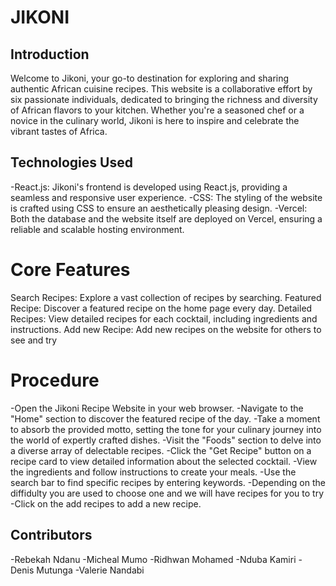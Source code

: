 # JIKONI

## Introduction
Welcome to Jikoni, your go-to destination for exploring and sharing authentic African cuisine recipes. This website is a collaborative effort by six passionate individuals, dedicated to bringing the richness and diversity of African flavors to your kitchen. Whether you're a seasoned chef or a novice in the culinary world, Jikoni is here to inspire and celebrate the vibrant tastes of Africa.

## Technologies Used
-React.js: Jikoni's frontend is developed using React.js, providing a seamless and responsive user experience.
-CSS: The styling of the website is crafted using CSS to ensure an aesthetically pleasing design.
-Vercel: Both the database and the website itself are deployed on Vercel, ensuring a reliable and scalable hosting environment.

# Core Features
Search Recipes: Explore a vast collection of recipes by searching.
Featured Recipe: Discover a featured recipe on the home page every day.
Detailed Recipes: View detailed recipes for each cocktail, including ingredients and instructions.
Add new Recipe: Add new recipes on the website for others to see and try

# Procedure
-Open the Jikoni Recipe Website in your web browser.
-Navigate to the "Home" section to discover the featured recipe of the day.
-Take a moment to absorb the provided motto, setting the tone for your culinary journey into the world of expertly crafted dishes.
-Visit the "Foods" section to delve into a diverse array of delectable recipes.
-Click the "Get Recipe" button on a recipe card to view detailed information about the selected cocktail.
-View the ingredients and follow instructions to create your meals.
-Use the search bar to find specific recipes by entering keywords.
-Depending on the diffidulty you are used to choose one and we will have recipes for you to try
-Click on the add recipes to add a new recipe.


## Contributors
-Rebekah Ndanu
-Micheal Mumo
-Ridhwan Mohamed
-Nduba Kamiri
-Denis Mutunga
-Valerie Nandabi
